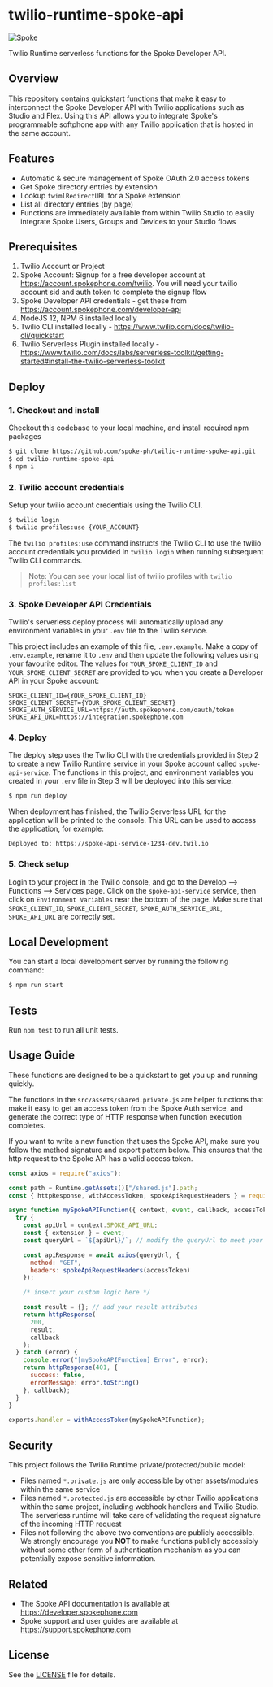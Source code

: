 # twilio-runtime-spoke-api

[![Spoke](https://circleci.com/gh/spoke-ph/twilio-runtime-spoke-api.svg?style=shield&circle-token=a7dc9f31cfd84f78656a5bcfeaf12834a44a732a)]()

Twilio Runtime serverless functions for the Spoke Developer API.

## Overview
This repository contains quickstart functions that make it easy to interconnect the Spoke Developer API with Twilio applications such as Studio and Flex. Using this API allows you to integrate Spoke's programmable softphone app with any Twilio application that is hosted in the same account.

## Features

* Automatic & secure management of Spoke OAuth 2.0 access tokens
* Get Spoke directory entries by extension
* Lookup `twimlRedirectURL` for a Spoke extension
* List all directory entries (by page)
* Functions are immediately available from within Twilio Studio to easily integrate Spoke Users, Groups and Devices to your Studio flows

## Prerequisites

1. Twilio Account or Project
2. Spoke Account: Signup for a free developer account at https://account.spokephone.com/twilio. You will need your twilio account sid and auth token to complete the signup flow
3. Spoke Developer API credentials - get these from https://account.spokephone.com/developer-api
4. NodeJS 12, NPM 6 installed locally
5. Twilio CLI installed locally - https://www.twilio.com/docs/twilio-cli/quickstart
6. Twilio Serverless Plugin installed locally - https://www.twilio.com/docs/labs/serverless-toolkit/getting-started#install-the-twilio-serverless-toolkit

## Deploy

### 1. Checkout and install

Checkout this codebase to your local machine, and install required npm packages

```bash
$ git clone https://github.com/spoke-ph/twilio-runtime-spoke-api.git
$ cd twilio-runtime-spoke-api
$ npm i
```

### 2. Twilio account credentials

Setup your twilio account credentials using the Twilio CLI.

```bash
$ twilio login
$ twilio profiles:use {YOUR_ACCOUNT}
```

The `twilio profiles:use` command instructs the Twilio CLI to use the twilio account credentials you provided in `twilio login` when running subsequent Twilio CLI commands.

> Note: You can see your local list of twilio profiles with `twilio profiles:list`

### 3. Spoke Developer API Credentials

Twilio's serverless deploy process will automatically upload any environment variables in your `.env` file to the Twilio service.

This project includes an example of this file, `.env.example`. Make a copy of `.env.example`, rename it to `.env` and then update the following values using your favourite editor. The values for `YOUR_SPOKE_CLIENT_ID` and `YOUR_SPOKE_CLIENT_SECRET` are provided to you when you create a Developer API in your Spoke account:

```
SPOKE_CLIENT_ID={YOUR_SPOKE_CLIENT_ID}
SPOKE_CLIENT_SECRET={YOUR_SPOKE_CLIENT_SECRET}
SPOKE_AUTH_SERVICE_URL=https://auth.spokephone.com/oauth/token
SPOKE_API_URL=https://integration.spokephone.com
```

### 4. Deploy

The deploy step uses the Twilio CLI with the credentials provided in Step 2 to create a new Twilio Runtime service in your Spoke account called `spoke-api-service`.  The functions in this project, and environment variables you created in your `.env` file in Step 3 will be deployed into this service.

```bash
$ npm run deploy
```

When deployment has finished, the Twilio Serverless URL for the application will be printed to the console. This URL can be used to access the application, for example:

`Deployed to: https://spoke-api-service-1234-dev.twil.io`

### 5. Check setup

Login to your project in the Twilio console, and go to the Develop --> Functions --> Services page. Click on the `spoke-api-service` service, then click on `Environment Variables` near the bottom of the page. Make sure that `SPOKE_CLIENT_ID`, `SPOKE_CLIENT_SECRET`, `SPOKE_AUTH_SERVICE_URL`, `SPOKE_API_URL` are correctly set.

## Local Development
You can start a local development server by running the following command:

```bash
$ npm run start
```

## Tests
Run `npm test` to run all unit tests.

## Usage Guide

These functions are designed to be a quickstart to get you up and running quickly.

The functions in the `src/assets/shared.private.js` are helper functions that make it easy to get an access token from the Spoke Auth service, and generate the correct type of HTTP response when function execution completes.

If you want to write a new function that uses the Spoke API, make sure you follow the method signature and export pattern below. This ensures that the http request to the Spoke API has a valid access token.

```javascript
const axios = require("axios");

const path = Runtime.getAssets()["/shared.js"].path;
const { httpResponse, withAccessToken, spokeApiRequestHeaders } = require(path);

async function mySpokeAPIFunction({ context, event, callback, accessToken }) {
  try {
    const apiUrl = context.SPOKE_API_URL;
    const { extension } = event;
    const queryUrl = `${apiUrl}/`; // modify the queryUrl to meet your own requirements

    const apiResponse = await axios(queryUrl, {
      method: "GET",
      headers: spokeApiRequestHeaders(accessToken)
    });

    /* insert your custom logic here */

    const result = {}; // add your result attributes
    return httpResponse(
      200,
      result,
      callback
    );
  } catch (error) {
    console.error("[mySpokeAPIFunction] Error", error);
    return httpResponse(401, {
      success: false,
      errorMessage: error.toString()
    }, callback);
  }
}

exports.handler = withAccessToken(mySpokeAPIFunction);
```

## Security

This project follows the Twilio Runtime private/protected/public model:

* Files named `*.private.js` are only accessible by other assets/modules within the same service
* Files named `*.protected.js` are accessible by other Twilio applications within the same project, including webhook handlers and Twilio Studio.  The serverless runtime will take care of validating the request signature of the incoming HTTP request
* Files not following the above two conventions are publicly accessible. We strongly encourage you **NOT** to make functions publicly accessibly without some other form of authentication mechanism as you can potentially expose sensitive information.

## Related

* The Spoke API documentation is available at https://developer.spokephone.com
* Spoke support and user guides are available at https://support.spokephone.com

## License

See the [LICENSE](LICENSE) file for details.
